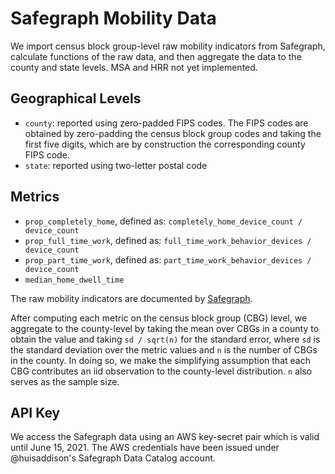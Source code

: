 # Safegraph Mobility Data

We import census block group-level raw mobility indicators from Safegraph,
calculate functions of the raw data, and then aggregate the data to the
county and state levels.  MSA and HRR not yet implemented.

## Geographical Levels
* `county`: reported using zero-padded FIPS codes.  The FIPS codes are
  obtained by zero-padding the census block group codes and taking the first
  five digits, which are by construction the corresponding county FIPS code.
* `state`: reported using two-letter postal code

## Metrics
* `prop_completely_home`, defined as:
		`completely_home_device_count / device_count`
* `prop_full_time_work`, defined as:
		`full_time_work_behavior_devices / device_count`
* `prop_part_time_work`, defined as:
		`part_time_work_behavior_devices / device_count`
* `median_home_dwell_time`

The raw mobility indicators are documented by
[Safegraph](https://docs.safegraph.com/docs/social-distancing-metrics).

After computing each metric on the census block group (CBG) level, we
aggregate to the county-level by taking the mean over CBGs in a county
to obtain the value and taking `sd / sqrt(n)` for the standard error, where
`sd` is the standard deviation over the metric values and `n` is the number
of CBGs in the county.  In doing so, we make the simplifying assumption
that each CBG contributes an iid observation to the county-level
distribution.  `n` also serves as the sample size.

## API Key

We access the Safegraph data using an AWS key-secret pair which is valid
until June 15, 2021.  The AWS credentials have been issued under
@huisaddison's Safegraph Data Catalog account.
